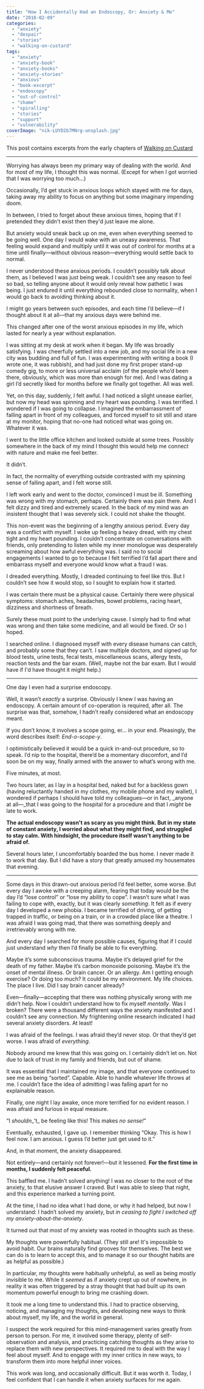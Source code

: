 ```yaml
---
title: "How I Accidentally Had an Endoscopy, Or: Anxiety & Me"
date: "2016-02-09"
categories: 
  - "anxiety"
  - "despair"
  - "stories"
  - "walking-on-custard"
tags: 
  - "anxiety"
  - "anxiety-book"
  - "anxiety-books"
  - "anxiety-stories"
  - "anxious"
  - "book-excerpt"
  - "endoscopy"
  - "out-of-control"
  - "shame"
  - "spiralling"
  - "stories"
  - "support"
  - "vulnerability"
coverImage: "nik-LUYD2b7MNrg-unsplash.jpg"
---
```


This post contains excerpts from the early chapters of [Walking on Custard](https://walkingoncustard.com/woc)

* * *

Worrying has always been my primary way of dealing with the world. And for most of my life, I thought this was normal. (Except for when I got worried that I was worrying too much...)

Occasionally, I’d get stuck in anxious loops which stayed with me for days, taking away my ability to focus on anything but some imaginary impending doom.

<!--more-->

In between, I tried to forget about these anxious times, hoping that if I pretended they didn't exist then they'd just leave me alone.

But anxiety would sneak back up on me, even when everything seemed to be going well. One day I would wake with an uneasy awareness. That feeling would expand and multiply until it was out of control for months at a time until finally—without obvious reason—everything would settle back to normal.

I never understood these anxious periods. I couldn’t possibly talk about them, as I believed I was just being weak. I couldn’t see any reason to feel so bad, so telling anyone about it would only reveal how pathetic I was being. I just endured it until everything rebounded close to normality, when I would go back to avoiding thinking about it.

I might go years between such episodes, and each time I’d believe—if I thought about it at all—that my anxious days were behind me.

This changed after one of the worst anxious episodes in my life, which lasted for nearly a year without explanation.

I was sitting at my desk at work when it began. My life was broadly satisfying. I was cheerfully settled into a new job, and my social life in a new city was budding and full of fun. I was experimenting with writing a book (I wrote one, it was rubbish), and had just done my first proper stand-up comedy gig, to more or less universal acclaim (of the people who’d been there, obviously, which was more than enough for me). And I was dating a girl I’d secretly liked for months before we finally got together. All was well.

Yet, on this day, suddenly, I felt awful. I had noticed a slight unease earlier, but now my head was spinning and my heart was pounding. I was terrified. I wondered if I was going to collapse. I imagined the embarrassment of falling apart in front of my colleagues, and forced myself to sit still and stare at my monitor, hoping that no-one had noticed what was going on. Whatever it was.

I went to the little office kitchen and looked outside at some trees. Possibly somewhere in the back of my mind I thought this would help me connect with nature and make me feel better.

It didn’t.

In fact, the normality of everything outside contrasted with my spinning sense of falling apart, and I felt worse still.

I left work early and went to the doctor, convinced I must be ill. Something was wrong with my stomach, perhaps. Certainly there was pain there. And I felt dizzy and tired and extremely scared. In the back of my mind was an insistent thought that I was severely sick. I could not shake the thought.

This non-event was the beginning of a lengthy anxious period. Every day was a conflict with myself. I woke up feeling a heavy dread, with my chest tight and my heart pounding. I couldn’t concentrate on conversations with friends, only pretending to listen while my inner monologue was desperately screaming about how awful everything was. I said no to social engagements I wanted to go to because I felt terrified I’d fall apart there and embarrass myself and everyone would know what a fraud I was.

I dreaded everything. Mostly, I dreaded continuing to feel like this. But I couldn’t see how it would stop, so I sought to explain how it started.

I was certain there must be a physical cause. Certainly there were physical symptoms: stomach aches, headaches, bowel problems, racing heart, dizziness and shortness of breath.

Surely these must point to the underlying cause. I simply had to find what was wrong and then take some medicine, and all would be fixed. Or so I hoped.

I searched online. I diagnosed myself with every disease humans can catch, and probably some that they can’t. I saw multiple doctors, and signed up for blood tests, urine tests, fecal tests, miscellaneous scans, allergy tests, reaction tests and the bar exam. (Well, maybe not the bar exam. But I would have if I'd have thought it might help.)

* * *

One day I even had a surprise endoscopy.

Well, it wasn’t _exactly_ a surprise. Obviously I knew I was having an endoscopy. A certain amount of co-operation is required, after all. The surprise was that, somehow, I hadn’t really considered what an endoscopy meant.

If you don’t know, it involves a scope going, er… in your end. Pleasingly, the word describes itself: _End-o-scope-y_.

I optimistically believed it would be a quick in-and-out procedure, so to speak. I’d nip to the hospital, there’d be a momentary discomfort, and I’d soon be on my way, finally armed with the answer to what’s wrong with me.

Five minutes, at most.

Two hours later, as I lay in a hospital bed, naked but for a backless gown (having reluctantly handed in my clothes, my mobile phone and my wallet), I wondered if perhaps I should have told my colleagues—or in fact, _anyone at all—_that I was going to the hospital for a procedure and that I _might_ be late to work.

**The actual endoscopy wasn't as scary as you might think. But in my state of constant anxiety, I worried about what they might find, and struggled to stay calm. With hindsight, the procedure itself wasn't anything to be afraid of.**

Several hours later, I uncomfortably boarded the bus home. I never made it to work that day. But I did have a story that greatly amused my housemates that evening.

* * *

Some days in this drawn-out anxious period I’d feel better, some worse. But every day I awoke with a creeping alarm, fearing that today would be the day I’d “lose control” or “lose my ability to cope”. I wasn’t sure what I was failing to cope with, exactly, but it was clearly _something_. It felt as if every day I developed a new phobia. I became terrified of driving, of getting trapped in traffic, or being on a train, or in a crowded place like a theatre. I was afraid I was going mad, that there was something deeply and irretrievably wrong with me.

And every day I searched for more possible causes, figuring that if I could just understand _why_ then I’d finally be able to fix everything.

Maybe it’s some subconscious trauma. Maybe it’s delayed grief for the death of my father. Maybe it’s carbon monoxide poisoning. Maybe it’s the onset of mental illness. Or brain cancer. Or an allergy. Am I getting enough exercise? Or doing too much? It could be my environment. My life choices. The place I live. Did I say brain cancer already?

Even—finally—accepting that there was nothing physically wrong with me didn’t help. Now I couldn’t understand how to fix myself _mentally_. Was I broken? There were a thousand different ways the anxiety manifested and I couldn’t see any connection. My frightening online research indicated I had several anxiety disorders. At least!

I was afraid of the feelings. I was afraid they’d never stop. Or that they’d get worse. I was afraid of _everything_.

Nobody around me knew that this was going on. I certainly didn’t let on. Not due to lack of trust in my family and friends, but out of shame.

It was essential that I maintained my image, and that everyone continued to see me as being “sorted”. Capable. Able to handle whatever life throws at me. I couldn’t face the idea of admitting I was falling apart for no explainable reason.

Finally, one night I lay awake, once more terrified for no evident reason. I was afraid and furious in equal measure.

“I _shouldn__’t_ be feeling like this! This makes _no sense!_”

Eventually, exhausted, I gave up. I remember thinking “Okay. This is how I feel now. I am anxious. I guess I’d better just get used to it.”

And, in that moment, the anxiety disappeared.

Not entirely—and certainly not forever!—but it lessened. **For the first time in months, I suddenly felt peaceful.**

This baffled me. I hadn’t solved anything! I was no closer to the root of the anxiety, to that elusive answer I craved. But I was able to sleep that night, and this experience marked a turning point.

At the time, I had no idea what I had done, or why it had helped, but now I understand: I hadn’t solved my anxiety, but _in ceasing to fight I switched off my anxiety-about-the-anxiety_.

It turned out that most of my anxiety was rooted in thoughts such as these.

My thoughts were powerfully habitual. (They still are! It's impossible to avoid habit. Our brains naturally find grooves for themselves. The best we can do is to learn to accept this, and to manage it so our thought habits are as helpful as possible.)

In particular, my thoughts were habitually unhelpful, as well as being mostly invisible to me. While it _seemed_ as if anxiety crept up out of nowhere, in reality it was often triggered by a stray thought that had built up its own momentum powerful enough to bring me crashing down.

It took me a long time to understand this. I had to practice observing, noticing, and managing my thoughts, and developing new ways to think about myself, my life, and the world in general.

I suspect the work required for this mind-management varies greatly from person to person. For me, it involved some therapy, plenty of self-observation and analysis, and practicing catching thoughts as they arise to replace them with new perspectives. It required me to deal with the way I feel about myself. And to engage with my inner critics in new ways, to transform them into more helpful inner voices.

This work was long, and occasionally difficult. But it was worth it. Today, I feel confident that I can handle it when anxiety surfaces for me again.
